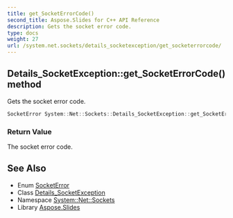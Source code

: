 ```yaml
---
title: get_SocketErrorCode()
second_title: Aspose.Slides for C++ API Reference
description: Gets the socket error code.
type: docs
weight: 27
url: /system.net.sockets/details_socketexception/get_socketerrorcode/
---
```

## Details_SocketException::get_SocketErrorCode() method


Gets the socket error code.

```cpp
SocketError System::Net::Sockets::Details_SocketException::get_SocketErrorCode()
```


### Return Value

The socket error code.

## See Also

* Enum [SocketError](../../socketerror/)
* Class [Details_SocketException](../)
* Namespace [System::Net::Sockets](../../)
* Library [Aspose.Slides](../../../)